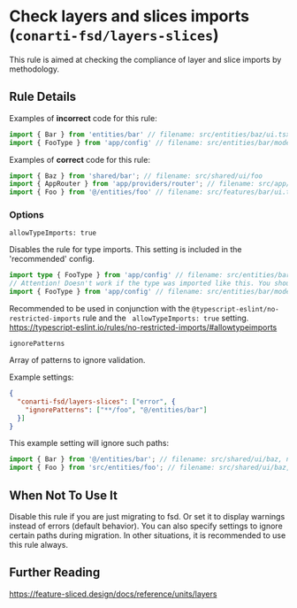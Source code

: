 # Check layers and slices imports (`conarti-fsd/layers-slices`)

This rule is aimed at checking the compliance of layer and slice imports by methodology.

## Rule Details

Examples of **incorrect** code for this rule:

```js
import { Bar } from 'entities/bar' // filename: src/entities/baz/ui.tsx 
import { FooType } from 'app/config' // filename: src/entities/bar/model.tsx 
```

Examples of **correct** code for this rule:

```js
import { Baz } from 'shared/bar'; // filename: src/shared/ui/foo
import { AppRouter } from 'app/providers/router'; // filename: src/app/App.tsx
import { Foo } from '@/entities/foo' // filename: src/features/bar/ui.tsx 
```

### Options

`allowTypeImports: true`

Disables the rule for type imports. This setting is included in the 'recommended' config.

```typescript
import type { FooType } from 'app/config' // filename: src/entities/bar/model.tsx
// Attention! Doesn't work if the type was imported like this. You should always use 'type' prefix
import { FooType } from 'app/config' // filename: src/entities/bar/model.tsx - still ERROR
```

Recommended to be used in conjunction with the `@typescript-eslint/no-restricted-imports` rule 
and the ` allowTypeImports: true` setting.
https://typescript-eslint.io/rules/no-restricted-imports/#allowtypeimports

`ignorePatterns`

Array of patterns to ignore validation.

Example settings:

```json
{
  "conarti-fsd/layers-slices": ["error", {
    "ignorePatterns": ["**/foo", "@/entities/bar"]
  }]
}
```

This example setting will ignore such paths:
```typescript
import { Bar } from '@/entities/bar'; // filename: src/shared/ui/baz, no error
import { Foo } from 'src/entities/foo'; // filename: src/shared/ui/baz, no error
```

## When Not To Use It

Disable this rule if you are just migrating to fsd. Or set it to display warnings instead of errors (default behavior).
You can also specify settings to ignore certain paths during migration.
In other situations, it is recommended to use this rule always.

## Further Reading

https://feature-sliced.design/docs/reference/units/layers

